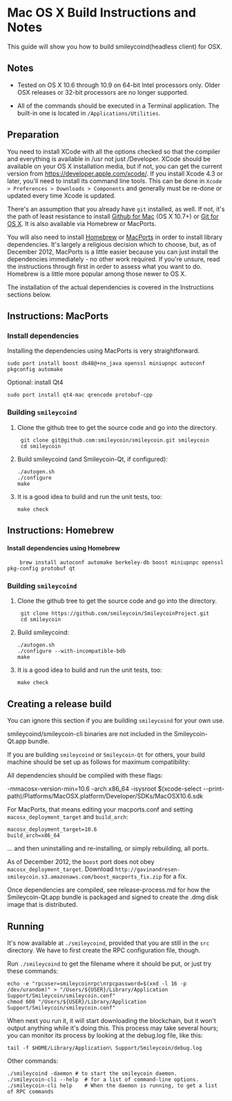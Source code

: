 Mac OS X Build Instructions and Notes
====================================
This guide will show you how to build smileycoind(headless client) for OSX.

Notes
-----

* Tested on OS X 10.6 through 10.9 on 64-bit Intel processors only.
Older OSX releases or 32-bit processors are no longer supported.

* All of the commands should be executed in a Terminal application. The
built-in one is located in `/Applications/Utilities`.

Preparation
-----------

You need to install XCode with all the options checked so that the compiler
and everything is available in /usr not just /Developer. XCode should be
available on your OS X installation media, but if not, you can get the
current version from https://developer.apple.com/xcode/. If you install
Xcode 4.3 or later, you'll need to install its command line tools. This can
be done in `Xcode > Preferences > Downloads > Components` and generally must
be re-done or updated every time Xcode is updated.

There's an assumption that you already have `git` installed, as well. If
not, it's the path of least resistance to install [Github for Mac](https://mac.github.com/)
(OS X 10.7+) or
[Git for OS X](https://code.google.com/p/git-osx-installer/). It is also
available via Homebrew or MacPorts.

You will also need to install [Homebrew](http://brew.sh)
or [MacPorts](https://www.macports.org/) in order to install library
dependencies. It's largely a religious decision which to choose, but, as of
December 2012, MacPorts is a little easier because you can just install the
dependencies immediately - no other work required. If you're unsure, read
the instructions through first in order to assess what you want to do.
Homebrew is a little more popular among those newer to OS X.

The installation of the actual dependencies is covered in the Instructions
sections below.

Instructions: MacPorts
----------------------

### Install dependencies

Installing the dependencies using MacPorts is very straightforward.

    sudo port install boost db48@+no_java openssl miniupnpc autoconf pkgconfig automake

Optional: install Qt4

    sudo port install qt4-mac qrencode protobuf-cpp

### Building `smileycoind`

1. Clone the github tree to get the source code and go into the directory.

        git clone git@github.com:smileycoin/smileycoin.git smileycoin
        cd smileycoin

2.  Build smileycoind (and Smileycoin-Qt, if configured):

        ./autogen.sh
        ./configure
        make

3.  It is a good idea to build and run the unit tests, too:

        make check

Instructions: Homebrew
----------------------

#### Install dependencies using Homebrew

        brew install autoconf automake berkeley-db boost miniupnpc openssl pkg-config protobuf qt



### Building `smileycoind`

1. Clone the github tree to get the source code and go into the directory.

        git clone https://github.com/smileycoin/SmileycoinProject.git
        cd smileycoin

2.  Build smileycoind:

        ./autogen.sh
        ./configure --with-incompatible-bdb
        make

3.  It is a good idea to build and run the unit tests, too:

        make check

Creating a release build
------------------------
You can ignore this section if you are building `smileycoind` for your own use.

smileycoind/smileycoin-cli binaries are not included in the Smileycoin-Qt.app bundle.

If you are building `smileycoind` or `Smileycoin-Qt` for others, your build machine should be set up
as follows for maximum compatibility:

All dependencies should be compiled with these flags:

 -mmacosx-version-min=10.6
 -arch x86_64
 -isysroot $(xcode-select --print-path)/Platforms/MacOSX.platform/Developer/SDKs/MacOSX10.6.sdk

For MacPorts, that means editing your macports.conf and setting
`macosx_deployment_target` and `build_arch`:

    macosx_deployment_target=10.6
    build_arch=x86_64

... and then uninstalling and re-installing, or simply rebuilding, all ports.

As of December 2012, the `boost` port does not obey `macosx_deployment_target`.
Download `http://gavinandresen-smileycoin.s3.amazonaws.com/boost_macports_fix.zip`
for a fix.

Once dependencies are compiled, see release-process.md for how the Smileycoin-Qt.app
bundle is packaged and signed to create the .dmg disk image that is distributed.

Running
-------

It's now available at `./smileycoind`, provided that you are still in the `src`
directory. We have to first create the RPC configuration file, though.

Run `./smileycoind` to get the filename where it should be put, or just try these
commands:

    echo -e "rpcuser=smileycoinrpc\nrpcpassword=$(xxd -l 16 -p /dev/urandom)" > "/Users/${USER}/Library/Application Support/Smileycoin/smileycoin.conf"
    chmod 600 "/Users/${USER}/Library/Application Support/Smileycoin/smileycoin.conf"

When next you run it, it will start downloading the blockchain, but it won't
output anything while it's doing this. This process may take several hours;
you can monitor its process by looking at the debug.log file, like this:

    tail -f $HOME/Library/Application\ Support/Smileycoin/debug.log

Other commands:

    ./smileycoind -daemon # to start the smileycoin daemon.
    ./smileycoin-cli --help  # for a list of command-line options.
    ./smileycoin-cli help    # When the daemon is running, to get a list of RPC commands
